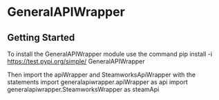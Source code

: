 # GeneralAPIWrapper
## Getting Started
To install the GeneralAPIWrapper module use the command
    pip install -i https://test.pypi.org/simple/ GeneralAPIWrapper

Then import the apiWrapper and SteamworksApiWrapper with the statements
    import generalapiwrapper.apiWrapper as api
    import generalapiwrapper.SteamworksWrapper as steamApi
